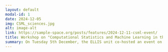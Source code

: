 ```yaml
---
layout: default
modal-id: 1
date: 2024-12-05
img: CSML_sciences.jpg
alt: image-alt
link: https://sample-space.org/posts/features/2024-12-11-csml-event/
title: Workshop on "Computational Statistics and Machine Learning in the Sciences"
summary: On Tuesday 5th December, the ELLIS unit co-hosted an event on ‘Computational Statistics and Machine Learning (CSML) in the Sciences’ with around 80 attendees. This took place at the London Mathematical Society, and was co-organised by the UCL Statistical Science’ CSML research theme, the UCL Centre for Data Science, and the UCL ELLIS unit. The aim of the event was to increase interactions between researchers working on CSML within the UCL ELLIS unit. It included a broad range of talks highlighting exciting methodological advances in MCMC, simulation-based inference and robust optimisation, but also applications of CSML methods in genetics, cosmology, and medical imaging.
---
```




